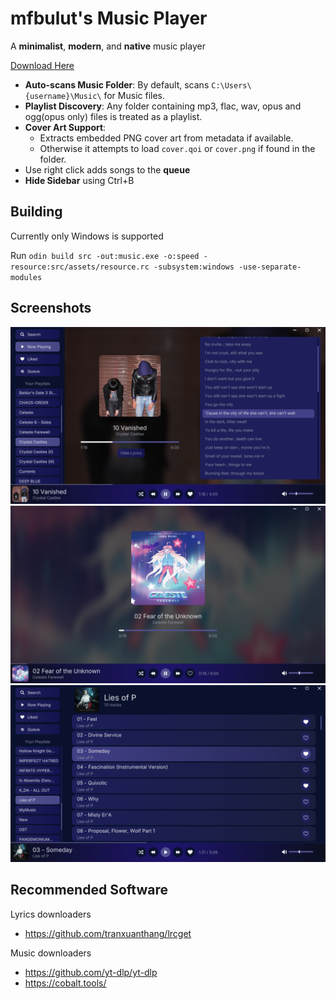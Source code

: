# mfbulut's Music Player

A **minimalist**, **modern**, and **native** music player

[Download Here](https://github.com/mfbulut/MusicPlayer/releases/latest)

- **Auto-scans Music Folder**: By default, scans `C:\Users\{username}\Music\` for Music files.
- **Playlist Discovery**: Any folder containing mp3, flac, wav, opus and ogg(opus only) files is treated as a playlist.
- **Cover Art Support**:
  - Extracts embedded PNG cover art from metadata if available.
  - Otherwise it attempts to load `cover.qoi` or `cover.png` if found in the folder.
- Use right click adds songs to the **queue**
- **Hide Sidebar** using Ctrl+B

## Building

Currently only Windows is supported

Run ``` odin build src -out:music.exe -o:speed -resource:src/assets/resource.rc -subsystem:windows -use-separate-modules ```

## Screenshots

![Screenshot](screenshots/1.png)
![Screenshot](screenshots/2.png)
![Screenshot](screenshots/3.png)

## Recommended Software

Lyrics downloaders
* https://github.com/tranxuanthang/lrcget

Music downloaders
* https://github.com/yt-dlp/yt-dlp
* https://cobalt.tools/
